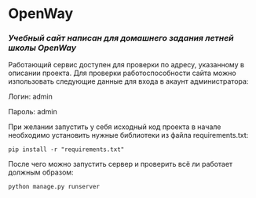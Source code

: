 # OpenWay
### <i> Учебный сайт написан для домашнего задания летней школы OpenWay</i>

Работающий сервис доступен для проверки по адресу, указанному в описании проекта. Для проверки работоспособности сайта можно изпользовать следующие данные для входа в акаунт администратора:

Логин: admin

Пароль: admin

При желании запустить у себя исходный код проекта в начале необходимо установить нужные библиотеки из файла requirements.txt:

<code>pip install -r "requirements.txt"</code>

После чего можно запустить сервер и проверить всё ли работает должным образом:

<code>python manage.py runserver</code>
